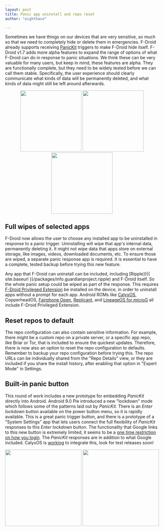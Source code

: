 ```yaml
---
layout: post
title: Panic app uninstall and repo reset
author: "eighthave"

---
```


Sometimes we have things on our devices that are very sensitive, so
much so that we need to completely hide or delete them in emergencies.
F-Droid already supports receiving
[PanicKit](https://guardianproject.info/code/panickit) triggers to
make F-Droid hide itself.  F-Droid v1.7 adds more alpha features to
expand the range of options of what F-Droid can do in response to
panic situations.  We think these can be very valuable for many users,
but keep in mind, these features are alpha.  They are functionally
complete, but they need to be widely tested before we can call them
stable.  Specifically, the user experience should clearly communicate
what kinds of data will be permanently deleted, and what kinds of data
might still be left around afterwards.

<p align="center">
<img width="200" src="{% asset posts/2019-06-15-panic-app-uninstall-and-repo-reset/screenshot_ripple.png %}" />
<img width="200" src="{% asset posts/2019-06-15-panic-app-uninstall-and-repo-reset/screenshot_fdroid_destructive0.png %}" />
<img width="200" src="{% asset posts/2019-06-15-panic-app-uninstall-and-repo-reset/screenshot_fdroid_destructive1.png %}" />
</p>


## Full wipes of selected apps

F-Droid now allows the user to choose any installed app to be
uninstalled in response to a panic trigger.  Uninstalling will wipe
that app's internal data, permanently deleting it.  It might not wipe
data that apps store on external storage, like images, videos,
downloaded documents, etc.  To ensure those are wiped, a separate
panic response app is required. It is essential to have a complete,
tested backup before trying this new feature.

Any app that F-Droid can uninstall can be included, including 
[Ripple]({{  site.baseurl }}/packages/info.guardianproject.ripple)
and F-Droid itself.  So the whole panic setup could be wiped as part
of the response.  This requires [F-Droid Privileged
Extension](https://f-droid.org/packages/org.fdroid.fdroid.privileged.ota/)
be installed on the device, in order to uninstall apps without a
prompt for each app.  Android ROMs like
[CalyxOS](https://calyxos.org/), CopperheadOS,
[Fairphone Open](https://code.fairphone.com/projects/fp-osos/),
[Replicant](https://replicant.us/), and [LineageOS for microG](https://lineage.microg.org/)
all include F-Droid Privileged Extension.


## Reset repos to default

The repo configuration can also contain sensitive information.  For
example, there might be a custom repo on a private server, or a
specific app repo, like Briar or Tor, that is included to ensure the
quickest updates.  Therefore, there is now also an option to reset the
repo configuration to defaults.  Remember to backup your repo
configuration before trying this.  The repo URLs can be individually
shared from the "Repo Details" view, or they are included if you share
the install history, after enabling that option in "Expert Mode" in
Settings.


## Built-in panic button

This round of work includes a new prototype for embedding _PanicKit_
directly into Android.  Android 9.0 Pie introduced a new "lockdown"
mode which follows some of the patterns laid out by _PanicKit_.  There
is an _Enter lockdown_ button available on the power button menu, so
it is rapidly available.  This is a great panic trigger button, and
there is a prototype of a "System Settings" app that lets users connect
the full flexibility of _PanicKit_ responses to this _Enter lockdown_
button.  The functionality that Google links to this new button is
extremely limited, it seems to be a [one time restriction on how you
login](https://www.androidpolice.com/2018/03/08/android-p-feature-spotlight-new-lockdown-option-power-menu-turns-off-fingerprint-unlocking-something-called-extended-access/).
The _PanicKit_ responses are in addition to what Google
included. CalyxOS is
[working](https://gitlab.com/calyxos/calyxos/issues/72) to integrate
this, look for test releases soon!

<p align="center">
<img width="250" src="{% asset posts/2019-06-15-panic-app-uninstall-and-repo-reset/Screenshot_1559551039.png %}" />
<img width="250" src="{% asset posts/2019-06-15-panic-app-uninstall-and-repo-reset/Screenshot_1559551407.png %}" />
</p>

